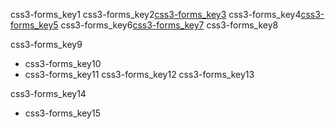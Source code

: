 css3-forms_key1
css3-forms_key2[css3-forms_key3](http://www.w3schools.com/html/html_forms.asp)
css3-forms_key4[css3-forms_key5](http://htmldog.com/guides/html/beginner/forms/)
css3-forms_key6[css3-forms_key7](https://abhishekgupta92.github.io/equality7/contact.html)
css3-forms_key8

css3-forms_key9


* css3-forms_key10
* css3-forms_key11
css3-forms_key12
css3-forms_key13


css3-forms_key14


* css3-forms_key15
